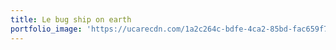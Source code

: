 ```yaml
---
title: Le bug ship on earth
portfolio_image: 'https://ucarecdn.com/1a2c264c-bdfe-4ca2-85bd-fac659f71949/'
---
```



